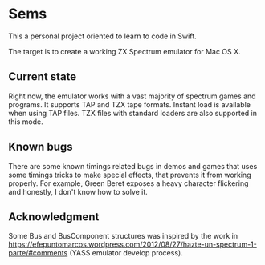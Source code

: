 # Sems

This a personal project oriented to learn to code in Swift.

The target is to create a working ZX Spectrum emulator for Mac OS X.

## Current state

Right now, the emulator works with a vast majority of spectrum games and programs. It supports TAP and TZX tape formats. Instant load is available when using TAP files. TZX files with standard loaders are also supported in this mode.

## Known bugs

There are some known timings related bugs in demos and games that uses some timings tricks to make special effects, that prevents it from working properly. For example, Green Beret exposes a heavy character flickering and honestly, I don't know how to solve it.

## Acknowledgment

Some Bus and BusComponent structures was inspired by the work in https://efepuntomarcos.wordpress.com/2012/08/27/hazte-un-spectrum-1-parte/#comments (YASS emulator develop process).
